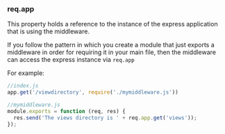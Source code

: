 <h3 id='req.app'>req.app</h3>

This property holds a reference to the instance of the express application that is using the middleware.

If you follow the pattern in which you create a module that just exports a middleware
in order for requiring it in your main file, then the middleware can access the express instance via `req.app`

For example:

~~~js
//index.js
app.get('/viewdirectory', require('./mymiddleware.js'))
~~~

~~~js
//mymiddleware.js
module.exports = function (req, res) {
  res.send('The views directory is ' + req.app.get('views'));
});
~~~

